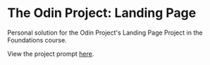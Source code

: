 # The Odin Project: Landing Page
Personal solution for the Odin Project's Landing Page Project in the Foundations course.

View the project prompt [here](https://www.theodinproject.com/lessons/foundations-landing-page).
